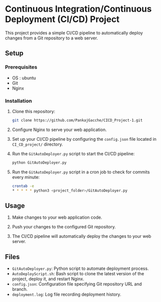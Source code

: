 # Continuous Integration/Continuous Deployment (CI/CD) Project

This project provides a simple CI/CD pipeline to automatically deploy changes from a Git repository to a web server.

## Setup

### Prerequisites

- OS : ubuntu
- Git
- Nginx

### Installation

1. Clone this repository:

    ```bash
    git clone https://github.com/PankajGacche/CICD_Project-1.git
    ```

2. Configure Nginx to serve your web application.

3. Set up your CI/CD pipeline by configuring the `config.json` file located in `CI_CD_project/` directory.

4. Run the `GitAutoDeployer.py` script to start the CI/CD pipeline:

    ```bash
    python GitAutoDeployer.py
    ```
5. Run the `GitAutoDeployer.py` script in a cron job to check for commits every minute:

    ```bash
    crontab -e
    * * * * * python3 <project_folder>/GitAutoDeployer.py
    ```

## Usage

1. Make changes to your web application code.

2. Push your changes to the configured Git repository.

3. The CI/CD pipeline will automatically deploy the changes to your web server.

## Files

- `GitAutoDeployer.py`: Python script to automate deployment process.
- `AutoDeployScript.sh`: Bash script to clone the latest version of the project, deploy it, and restart Nginx.
- `config.json`: Configuration file specifying Git repository URL and branch.
- `deployment.log`: Log file recording deployment history.

